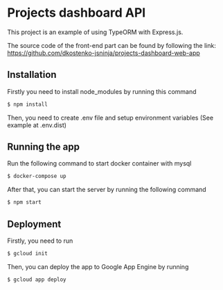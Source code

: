# Projects dashboard API

This project is an example of using TypeORM with Express.js.

The source code of the front-end part can be found by following the link: https://github.com/dkostenko-jsninja/projects-dashboard-web-app

## Installation

Firstly you need to install node_modules by running this command

```bash
$ npm install
```

Then, you need to create .env file and setup environment variables (See example at .env.dist)

## Running the app

Run the following command to start docker container with mysql

```bash
$ docker-compose up
```

After that, you can start the server by running the following command

```bash
$ npm start
```

## Deployment

Firstly, you need to run

```bash
$ gcloud init
```

Then, you can deploy the app to Google App Engine by running

```bash
$ gcloud app deploy
```
